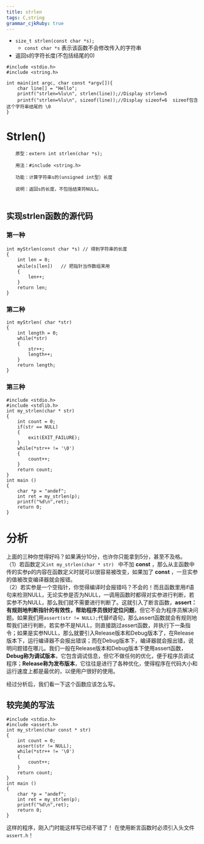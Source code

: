 ```yaml
---
title: strlen
tags: C,string
grammar_cjkRuby: true
---
```


* `size_t strlen(const char *s);`
    * `const char *s` 表示该函数不会修改传入的字符串
* 返回s的字符长度(不包括结尾的0)

```c?linenums
#include <stdio.h>
#include <string.h>

int main(int argc, char const *argv[]){
    char line[] = "Hello";
    printf("strlen=%lu\n", strlen(line));//Display strlen=5
    printf("strlen=%lu\n", sizeof(line));//Display sizeof=6  sizeof包含这个字符串结尾的 \0
}
```
# Strlen()
```
　　原型：extern int strlen(char *s);

　　用法：#include <string.h>

　　功能：计算字符串s的(unsigned int型）长度

　　说明：返回s的长度，不包括结束符NULL。
　　
```
## 实现strlen函数的源代码
### 第一种
```c?linenums
int myStrlen(const char *s) // 得到字符串的长度
{
    int len = 0;
    while(s[len])   // 把指针当作数组来用
    {
        len++;
    }
    return len;
}
```
### 第二种
```c?linenums
int myStrlen( char *str)
{
    int length = 0;
    while(*str)
    {
        str++;
        length++;
    }
    return length;
}
```
### 第三种
```c?linenums
#include <stdio.h>
#include <stdlib.h>
int my_strlen(char * str)
{
    int count = 0;
    if(str == NULL)
    {
        exit(EXIT_FAILURE);
    }
    while(*str++ != '\0')
    {
        count++;
    }
    return count;
}
int main ()
{
    char *p = "andef";
    int ret = my_strlen(p);
    printf("%d\n",ret);
    return 0;
}
```
# 分析
上面的三种你觉得好吗？如果满分10分，也许你只能拿到5分，甚至不及格。
<br>
（1）若函数定义`int my_strlen(char * str) ` 中不加  **const** ，那么从主函数中传的实参p的内容在函数定义时就可以很容易被改变，如果加了 **const**  ，一旦实参的值被改变编译器就会报错。
<br>
（2）若实参是一个空指针，你觉得编译时会报错吗？不会的！而且函数里用if语句来检测NULL，无论实参是否为NULL，一调用函数时都得对实参进行判断，若实参不为NULL，那么我们就不需要进行判断了。这就引入了断言函数，**assert：有规则地判断指针的有效性，帮助程序员很好定位问题**，但它不会为程序员解决问题。如果我们用`assert(str != NULL);`代替if语句，那么assert函数就会有规则地帮我们进行判断，若实参不是NULL，则直接跳过assert函数，并执行下一条指令；如果是实参NULL，那么就要引入Release版本和Debug版本了，在Release版本下，运行编译器不会报出错误；而在Debug版本下，编译器就会报出错，说明问题错在哪儿。我们一般在Release版本和Debug版本下使用assert函数，**Debug称为调试版本**，它包含调试信息，但它不做任何的优化，便于程序员调试程序；**Release称为发布版本**，它往往是进行了各种优化，使得程序在代码大小和运行速度上都是最优的，以便用户很好的使用。

经过分析后，我们看一下这个函数应该怎么写。
## 较完美的写法
```c?linenums
#include <stdio.h>
#include <assert.h>
int my_strlen(char const * str)
{
    int count = 0;
    assert(str != NULL);
    while(*str++ != '\0')
    {
        count++;
    }
    return count;
}
int main ()
{
    char *p = "andef";
    int ret = my_strlen(p);
    printf("%d\n",ret);
    return 0;
}
```
这样的程序，刚入门时能这样写已经不错了！ 
在使用断言函数时必须引入头文件`assert.h`！